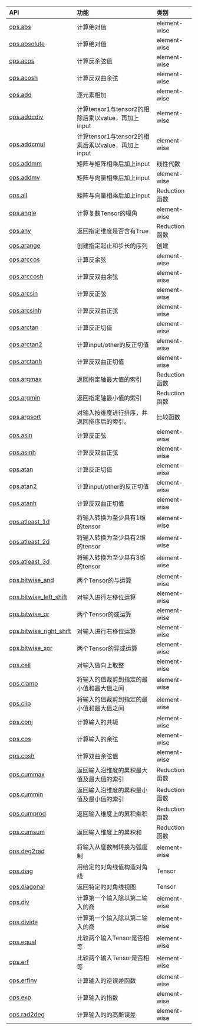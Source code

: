 
| API | 功能 | 类别 | 
|:--| :-- | :-- |
| [ops.abs](./ops.abs.ipynb) | 计算绝对值 |element-wise
| [ops.absolute](./ops.absolute.ipynb) | 计算绝对值 | element-wise
| [ops.acos](./ops.acos.ipynb) | 计算反余弦值 | element-wise
| [ops.acosh](./ops.acosh.ipynb) | 计算反双曲余弦 | element-wise
| [ops.add](./ops.add.ipynb) | 逐元素相加 | element-wise
| [ops.addcdiv](./ops.addcdiv.ipynb) | 计算tensor1与tensor2的相除后乘以value，再加上input | element-wise
| [ops.addcmul](./ops.addcmul.ipynb) | 计算tensor1与tensor2的相乘后乘以value，再加上input | element-wise
| [ops.addmm](./ops.addmm!!!.ipynb) | 矩阵与矩阵相乘后加上input | 线性代数
| [ops.addmv](./ops.addmv!!!.ipynb) | 矩阵与向量相乘后加上input | element-wise
| [ops.all](./ops.all.ipynb) | 矩阵与向量相乘后加上input | Reduction函数
| [ops.angle](./ops.angle.ipynb) | 计算复数Tensor的辐角 | element-wise
| [ops.any](./ops.any.ipynb) | 返回指定维度是否含有True | Reduction函数
| [ops.arange](./ops.arange.ipynb) | 创建指定起止和步长的序列 | 创建
| [ops.arccos](./ops.arccos.ipynb) | 计算反余弦 | element-wise
| [ops.arccosh](./ops.arccosh.ipynb) | 计算反双曲余弦 | element-wise
| [ops.arcsin](./ops.arcsinh.ipynb) | 计算反正弦 | element-wise
| [ops.arcsinh](./ops.arcsinh.ipynb) | 计算反双曲正弦 | element-wise
| [ops.arctan](./ops.arctan.ipynb) | 计算反正切值 | element-wise
| [ops.arctan2](./ops.arctan2.ipynb) | 计算input/other的反正切值 | element-wise
| [ops.arctanh](./ops.arctanh.ipynb) | 计算反双曲正切值 | element-wise
| [ops.argmax](./ops.argmax.ipynb) | 返回指定轴最大值的索引 | Reduction函数
| [ops.argmin](./ops.argmin.ipynb) | 返回指定轴最小值的索引 | Reduction函数
| [ops.argsort](./ops.argsort.ipynb) | 对输入按维度进行排序，并返回排序后的索引。 | 比较函数
| [ops.asin](./ops.asin.ipynb) | 计算反正弦 | element-wise
| [ops.asinh](./ops.asinh.ipynb) | 计算反双曲正弦 | element-wise
| [ops.atan](./ops.atan.ipynb) | 计算反正切值 | element-wise
| [ops.atan2](./ops.atan2.ipynb) | 计算input/other的反正切值 | element-wise
| [ops.atanh](./ops.atanh.ipynb) | 计算反双曲正切值 | element-wise
| [ops.atleast_1d](./ops.atleast_1d.ipynb) | 将输入转换为至少具有1维的tensor | element-wise
| [ops.atleast_2d](./ops.atleast_2d.ipynb) | 将输入转换为至少具有2维的tensor | element-wise
| [ops.atleast_3d](./ops.atleast_3d.ipynb) | 将输入转换为至少具有3维的tensor | element-wise
| [ops.bitwise_and](./ops.bitwise_and.ipynb) | 两个Tensor的与运算 | element-wise
| [ops.bitwise_left_shift](./ops.bitwise_left_shift.ipynb) | 对输入进行左移位运算 | element-wise
| [ops.bitwise_or](./ops.bitwise_or.ipynb) | 两个Tensor的或运算 | element-wise
| [ops.bitwise_right_shift](./ops.bitwise_right_shift.ipynb) | 对输入进行右移位运算 | element-wise
| [ops.bitwise_xor](./ops.bitwise_xor.ipynb) | 两个Tensor的异或运算 | element-wise
| [ops.ceil](./ops.ceil.ipynb) | 对输入做向上取整 | element-wise
| [ops.clamp](./ops.clamp.ipynb) | 将输入的值裁剪到指定的最小值和最大值之间 | element-wise
| [ops.clip](./ops.clip.ipynb) | 将输入的值裁剪到指定的最小值和最大值之间 | element-wise
| [ops.conj](./ops.conj.ipynb) | 计算输入的共轭 | element-wise
| [ops.cos](./ops.cos.ipynb) | 计算输入的余弦 | element-wise
| [ops.cosh](./ops.cosh.ipynb) | 计算双曲余弦值 | element-wise
| [ops.cummax](./ops.cummax.ipynb) | 返回输入沿维度的累积最大值及最大值的索引 | Reduction函数
| [ops.cummin](./ops.cummin.ipynb) | 返回输入沿维度的累积最小值及最小值的索引 | Reduction函数
| [ops.cumprod](./ops.cumprod.ipynb) | 返回输入维度上的累积乘积 | Reduction函数
| [ops.cumsum](./ops.cumsum.ipynb) | 返回输入维度上的累积和 | Reduction函数
| [ops.deg2rad](./ops.deg2rad.ipynb) | 将输入从度数制转换为弧度制 | element-wise
| [ops.diag](./ops.diag!!!.ipynb) | 用给定的对角线值构造对角线 | Tensor
| [ops.diagonal](./ops.diagonal.ipynb) |  返回特定的对角线视图 | Tensor
| [ops.div](./ops.div.ipynb) | 计算第一个输入除以第二输入的商 | element-wise
| [ops.divide](./ops.divide.ipynb) |  计算第一个输入除以第二输入的商 | element-wise
| [ops.equal](./ops.equal.ipynb) |  比较两个输入Tensor是否相等 | element-wise
| [ops.erf](./ops.erf.ipynb) |  比较两个输入Tensor是否相等 | element-wise
| [ops.erfinv](./ops.erfinv.ipynb) |  计算输入的逆误差函数 | element-wise
| [ops.exp](./ops.exp.ipynb) |  计算输入的指数 | element-wise
| [ops.rad2deg](./ops.rad2deg.ipynb) | 计算输入的的高斯误差 | element-wise


 
